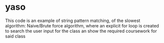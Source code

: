 # yaso
This code is an example of string pattern matching, of the slowest algorithm: Naive/Brute force algorithm, where an explicit for loop is created to search the user input for the class an show the required coursework for said class
